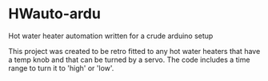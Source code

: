 # HWauto-ardu
Hot water heater automation written for a crude arduino setup

This project was created to be retro fitted to any hot water heaters that have a temp knob and that can be turned by a servo. The code includes a time range to turn it to 'high' or 'low'.
